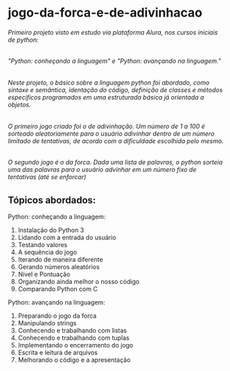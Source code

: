 # jogo-da-forca-e-de-adivinhacao
###### Primeiro projeto visto em estudo via plataforma Alura, nos cursos iniciais de python: 
###### "Python: conheçando a linguagem" e "Python: avançando na linguagem."
###### Neste projeto, o básico sobre a linguagem python foi abordado, como sintaxe e semântica, identação do código, definição de classes e métodos específicos programados em uma estruturada básica já orientada a objetos.
###### O primeiro jogo criado foi o de adivinhação. Um número de 1 a 100 é sorteado aleatoriamente para o usuário adivinhar dentro de um número limitado de tentativas, de acordo com a dificuldade escolhida pelo mesmo.
###### O segundo jogo é o da forca. Dada uma lista de palavras, o python sorteia uma das palavras para o usuário advinhar em um número fixo de tentativas (até se enforcar)

## Tópicos abordados:
 Python: conheçando a linguagem:
 1. Instalação do Python 3
 2. Lidando com a entrada do usuário
 3. Testando valores
 4. A sequência do jogo
 5. Iterando de maneira diferente
 6. Gerando números aleatórios
 7. Nível e Pontuação
 8. Organizando ainda melhor o nosso código
 9. Comparando Python com C

 Python: avançando na linguagem:
 1. Preparando o jogo da forca
 2. Manipulando strings
 3. Conhecendo e trabalhando com listas
 4. Conhecendo e trabalhando com tuplas
 5. Implementando o encerramento do jogo
 6. Escrita e leitura de arquivos
 7. Melhorando o código e a apresentação

